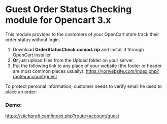 # Guest Order Status Checking module for Opencart 3.x

This module provides to the customers of your OpenCart store track their order status without login.

1. Download **OrderStatusCheck.ocmod.zip** and Install it through OpenCart installer
2. **Or** just upload files from the Upload folder on your server.
3. Put the following link to any place of your website (the footer or header are most common places usually): https://yorwebsite.com/index.php?route=account/guest

To protect personal information, customer needs to verify email he used to place an order: 

### Demo:

https://stichprofi.com/index.php?route=account/guest